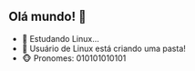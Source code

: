 ## Olá mundo! 👋
- 🐧 Estudando Linux...
- 🤫 Usuário de Linux está criando uma pasta!
- 🐵 Pronomes: 010101010101
